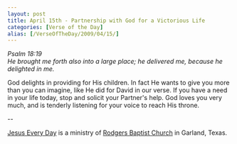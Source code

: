```yaml
---
layout: post
title: April 15th - Partnership with God for a Victorious Life
categories: [Verse of the Day]
alias: [/VerseOfTheDay/2009/04/15/]
---
```


_Psalm 18:19  
He brought me forth also into a large place; he delivered me,
because he delighted in me._

God delights in providing for His children. In fact He wants to
give you more than you can imagine, like He did for David in our
verse. If you have a need in your life today, stop and solicit your
Partner's help. God loves you very much, and is tenderly listening
for your voice to reach His throne.

 --

<a href=http://jesuseveryday.net>Jesus Every Day</a> is a ministry of <a href=http://rodgersbaptist.net>Rodgers Baptist Church</a> in Garland, Texas.
